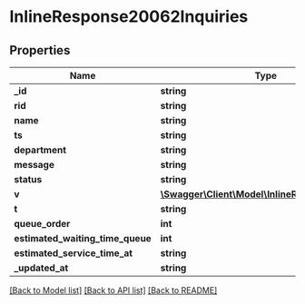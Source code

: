 # InlineResponse20062Inquiries

## Properties
Name | Type | Description | Notes
------------ | ------------- | ------------- | -------------
**_id** | **string** |  | [optional] 
**rid** | **string** |  | [optional] 
**name** | **string** |  | [optional] 
**ts** | **string** |  | [optional] 
**department** | **string** |  | [optional] 
**message** | **string** |  | [optional] 
**status** | **string** |  | [optional] 
**v** | [**\Swagger\Client\Model\InlineResponse20018V**](InlineResponse20018V.md) |  | [optional] 
**t** | **string** |  | [optional] 
**queue_order** | **int** |  | [optional] 
**estimated_waiting_time_queue** | **int** |  | [optional] 
**estimated_service_time_at** | **string** |  | [optional] 
**_updated_at** | **string** |  | [optional] 

[[Back to Model list]](../../README.md#documentation-for-models) [[Back to API list]](../../README.md#documentation-for-api-endpoints) [[Back to README]](../../README.md)

